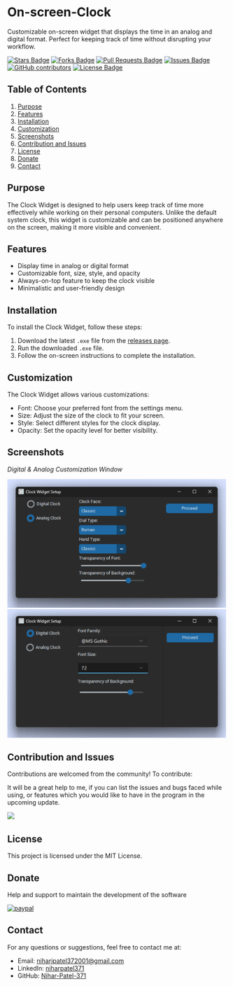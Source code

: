 # On-screen-Clock

Customizable on-screen widget that displays the time in an analog and digital format. Perfect for keeping track of time without disrupting your workflow.


<a href="https://github.com/Nihar-Patel-371/On-screen-Clock/stargazers"><img src="https://img.shields.io/github/stars/Nihar-Patel-371/On-screen-Clock" alt="Stars Badge"/></a>
<a href="https://github.com/Nihar-Patel-371/On-screen-Clock/network/members"><img src="https://img.shields.io/github/forks/Nihar-Patel-371/On-screen-Clock" alt="Forks Badge"/></a>
<a href="https://github.com/Nihar-Patel-371/On-screen-Clock/pulls"><img src="https://img.shields.io/github/issues-pr/Nihar-Patel-371/On-screen-Clock" alt="Pull Requests Badge"/></a>
<a href="https://github.com/Nihar-Patel-371/On-screen-Clock/issues"><img src="https://img.shields.io/github/issues/Nihar-Patel-371/On-screen-Clock" alt="Issues Badge"/></a>
<a href="https://github.com/Nihar-Patel-371/On-screen-Clock/graphs/contributors"><img alt="GitHub contributors" src="https://img.shields.io/github/contributors/Nihar-Patel-371/On-screen-Clock?color=2b9348"></a>
<a href="https://github.com/Nihar-Patel-371/On-screen-Clock/blob/master/LICENSE"><img src="https://img.shields.io/github/license/Nihar-Patel-371/On-screen-Clock?color=2b9348" alt="License Badge"/></a>

## Table of Contents

1. [Purpose](#purpose)
2. [Features](#features)
3. [Installation](#installation)
4. [Customization](#customization)
5. [Screenshots](#screenshots)
6. [Contribution and Issues](#contribution-and-issues)
7. [License](#license)
8. [Donate](#donate)
9. [Contact](#contact)

## Purpose

The Clock Widget is designed to help users keep track of time more effectively while working on their personal computers. Unlike the default system clock, this widget is customizable and can be positioned anywhere on the screen, making it more visible and convenient.

## Features

- Display time in analog or digital format
- Customizable font, size, style, and opacity
- Always-on-top feature to keep the clock visible
- Minimalistic and user-friendly design

## Installation

To install the Clock Widget, follow these steps:

1. Download the latest `.exe` file from the [releases page](https://github.com/Nihar-Patel-371/On-screen-Clock/releases).
2. Run the downloaded `.exe` file.
3. Follow the on-screen instructions to complete the installation.

## Customization

The Clock Widget allows various customizations:

- Font: Choose your preferred font from the settings menu.
- Size: Adjust the size of the clock to fit your screen.
- Style: Select different styles for the clock display.
- Opacity: Set the opacity level for better visibility.

## Screenshots

*Digital & Analog Customization Window* 

<p float="left">
  <img src="screenshots/customization_pannel_digital.png" width="500" />
  <img src="screenshots/customization_pannel_analog.png" width="500" />
</p>


## Contribution and Issues

Contributions are welcomed from the community! To contribute:

It will be a great help to me, if you can list the issues and bugs faced while using, or features which you would like to have in the program in the upcoming update.


<a href="https://github.com/Nihar-Patel-371/On-screen-Clock/graphs/contributors">
  <img class="dark-light" src="https://contrib.rocks/image?repo=Nihar-Patel-371/On-screen-Clock&anon=0&columns=25&max=100&r=true" />
</a>

## License
This project is licensed under the MIT License.

## Donate

Help and support to maintain the development of the software

[![paypal](https://img.shields.io/badge/paypal-%2300457C.svg?&style=for-the-badge&logo=paypal&logoColor=white)](https://www.paypal.me/NiharPatel856)

## Contact
For any questions or suggestions, feel free to contact me at:

- Email: niharjpatel372001@gmail.com
- LinkedIn: [niharpatel371](https://www.linkedin.com/in/niharpatel371/)
- GitHub: [Nihar-Patel-371](https://github.com/Nihar-Patel-371)

